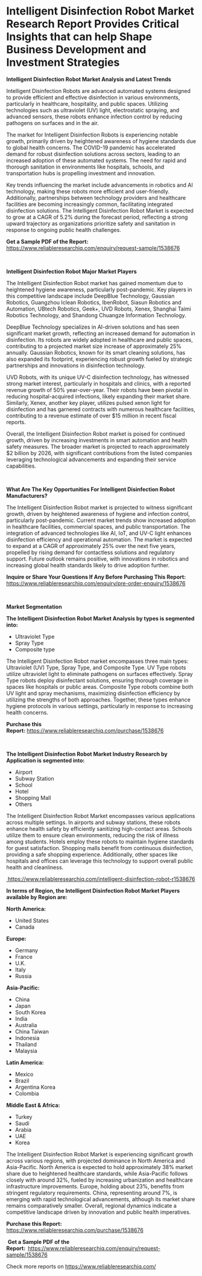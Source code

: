 <p><h1>Intelligent Disinfection Robot Market Research Report Provides Critical Insights that can help Shape Business Development and Investment Strategies</h1></p><p><strong>Intelligent Disinfection Robot Market Analysis and Latest Trends</strong></p>
<p><p>Intelligent Disinfection Robots are advanced automated systems designed to provide efficient and effective disinfection in various environments, particularly in healthcare, hospitality, and public spaces. Utilizing technologies such as ultraviolet (UV) light, electrostatic spraying, and advanced sensors, these robots enhance infection control by reducing pathogens on surfaces and in the air.</p><p>The market for Intelligent Disinfection Robots is experiencing notable growth, primarily driven by heightened awareness of hygiene standards due to global health concerns. The COVID-19 pandemic has accelerated demand for robust disinfection solutions across sectors, leading to an increased adoption of these automated systems. The need for rapid and thorough sanitation in environments like hospitals, schools, and transportation hubs is propelling investment and innovation.</p><p>Key trends influencing the market include advancements in robotics and AI technology, making these robots more efficient and user-friendly. Additionally, partnerships between technology providers and healthcare facilities are becoming increasingly common, facilitating integrated disinfection solutions. The Intelligent Disinfection Robot Market is expected to grow at a CAGR of 5.2% during the forecast period, reflecting a strong upward trajectory as organizations prioritize safety and sanitation in response to ongoing public health challenges.</p></p>
<p><strong>Get a Sample PDF of the Report:&nbsp;</strong> <a href="https://www.reliableresearchiq.com/enquiry/request-sample/1538676?utm_campaign=3023&utm_medium=2&utm_source=Github&utm_content=ia&utm_term=05032025&utm_id=intelligent-disinfection-robot">https://www.reliableresearchiq.com/enquiry/request-sample/1538676</a></p>
<p>&nbsp;</p>
<p><strong>Intelligent Disinfection Robot Major Market Players</strong></p>
<p><p>The Intelligent Disinfection Robot market has gained momentum due to heightened hygiene awareness, particularly post-pandemic. Key players in this competitive landscape include DeepBlue Technology, Gaussian Robotics, Guangzhou Iclean Robotics, IbenRobot, Siasun Robotics and Automation, UBtech Robotics, Geek+, UVD Robots, Xenex, Shanghai Taimi Robotics Technology, and Shandong Chuangze Information Technology.</p><p>DeepBlue Technology specializes in AI-driven solutions and has seen significant market growth, reflecting an increased demand for automation in disinfection. Its robots are widely adopted in healthcare and public spaces, contributing to a projected market size increase of approximately 25% annually. Gaussian Robotics, known for its smart cleaning solutions, has also expanded its footprint, experiencing robust growth fueled by strategic partnerships and innovations in disinfection technology.</p><p>UVD Robots, with its unique UV-C disinfection technology, has witnessed strong market interest, particularly in hospitals and clinics, with a reported revenue growth of 50% year-over-year. Their robots have been pivotal in reducing hospital-acquired infections, likely expanding their market share. Similarly, Xenex, another key player, utilizes pulsed xenon light for disinfection and has garnered contracts with numerous healthcare facilities, contributing to a revenue estimate of over $15 million in recent fiscal reports.</p><p>Overall, the Intelligent Disinfection Robot market is poised for continued growth, driven by increasing investments in smart automation and health safety measures. The broader market is projected to reach approximately $2 billion by 2026, with significant contributions from the listed companies leveraging technological advancements and expanding their service capabilities.</p></p>
<p>&nbsp;</p>
<p><strong>What Are The Key Opportunities For Intelligent Disinfection Robot Manufacturers?</strong></p>
<p><p>The Intelligent Disinfection Robot market is projected to witness significant growth, driven by heightened awareness of hygiene and infection control, particularly post-pandemic. Current market trends show increased adoption in healthcare facilities, commercial spaces, and public transportation. The integration of advanced technologies like AI, IoT, and UV-C light enhances disinfection efficiency and operational automation. The market is expected to expand at a CAGR of approximately 25% over the next five years, propelled by rising demand for contactless solutions and regulatory support. Future outlook remains positive, with innovations in robotics and increasing global health standards likely to drive adoption further.</p></p>
<p><strong>Inquire or Share Your Questions If Any Before Purchasing This Report:</strong> <a href="https://www.reliableresearchiq.com/enquiry/pre-order-enquiry/1538676?utm_campaign=3023&utm_medium=2&utm_source=Github&utm_content=ia&utm_term=05032025&utm_id=intelligent-disinfection-robot">https://www.reliableresearchiq.com/enquiry/pre-order-enquiry/1538676</a></p>
<p>&nbsp;</p>
<p><strong>Market Segmentation</strong></p>
<p><strong>The Intelligent Disinfection Robot Market Analysis by types is segmented into:</strong></p>
<p><ul><li>Ultraviolet Type</li><li>Spray Type</li><li>Composite type</li></ul></p>
<p><p>The Intelligent Disinfection Robot market encompasses three main types: Ultraviolet (UV) Type, Spray Type, and Composite Type. UV Type robots utilize ultraviolet light to eliminate pathogens on surfaces effectively. Spray Type robots deploy disinfectant solutions, ensuring thorough coverage in spaces like hospitals or public areas. Composite Type robots combine both UV light and spray mechanisms, maximizing disinfection efficiency by utilizing the strengths of both approaches. Together, these types enhance hygiene protocols in various settings, particularly in response to increasing health concerns.</p></p>
<p><strong>Purchase this Report:&nbsp;</strong><a href="https://www.reliableresearchiq.com/purchase/1538676?utm_campaign=3023&utm_medium=2&utm_source=Github&utm_content=ia&utm_term=05032025&utm_id=intelligent-disinfection-robot">https://www.reliableresearchiq.com/purchase/1538676</a></p>
<p>&nbsp;</p>
<p><strong>The Intelligent Disinfection Robot Market Industry Research by Application is segmented into:</strong></p>
<p><ul><li>Airport</li><li>Subway Station</li><li>School</li><li>Hotel</li><li>Shopping Mall</li><li>Others</li></ul></p>
<p><p>The Intelligent Disinfection Robot Market encompasses various applications across multiple settings. In airports and subway stations, these robots enhance health safety by efficiently sanitizing high-contact areas. Schools utilize them to ensure clean environments, reducing the risk of illness among students. Hotels employ these robots to maintain hygiene standards for guest satisfaction. Shopping malls benefit from continuous disinfection, providing a safe shopping experience. Additionally, other spaces like hospitals and offices can leverage this technology to support overall public health and cleanliness.</p></p>
<p><a href="https://www.reliableresearchiq.com/intelligent-disinfection-robot-r1538676?utm_campaign=3023&utm_medium=2&utm_source=Github&utm_content=ia&utm_term=05032025&utm_id=intelligent-disinfection-robot">&nbsp;https://www.reliableresearchiq.com/intelligent-disinfection-robot-r1538676</a></p>
<p><strong>In terms of Region, the Intelligent Disinfection Robot Market Players available by Region are:</strong></p>
<p>
    <p> <strong> North America: </strong>
        <ul>
            <li>United States</li>
            <li>Canada</li>
        </ul>
        </p> 
    <p> <strong> Europe: </strong>
        <ul>
            <li>Germany</li>
            <li>France</li>
            <li>U.K.</li>
            <li>Italy</li>
            <li>Russia</li>
        </ul>
        </p> 
    <p> <strong> Asia-Pacific: </strong>
        <ul>
            <li>China</li>
            <li>Japan</li>
            <li>South Korea</li>
            <li>India</li>
            <li>Australia</li>
            <li>China Taiwan</li>
            <li>Indonesia</li>
            <li>Thailand</li>
            <li>Malaysia</li>
        </ul>
        </p> 
    <p> <strong> Latin America: </strong>
        <ul>
            <li>Mexico</li>
            <li>Brazil</li>
            <li>Argentina Korea</li>
            <li>Colombia</li>
        </ul>
        </p> 
    <p> <strong> Middle East & Africa: </strong>
        <ul>
            <li>Turkey</li>
            <li>Saudi</li>
            <li>Arabia</li>
            <li>UAE</li>
            <li>Korea</li>
        </ul>
    </p>
    </p>
<p><p>The Intelligent Disinfection Robot Market is experiencing significant growth across various regions, with projected dominance in North America and Asia-Pacific. North America is expected to hold approximately 38% market share due to heightened healthcare standards, while Asia-Pacific follows closely with around 32%, fueled by increasing urbanization and healthcare infrastructure improvements. Europe, holding about 23%, benefits from stringent regulatory requirements. China, representing around 7%, is emerging with rapid technological advancements, although its market share remains comparatively smaller. Overall, regional dynamics indicate a competitive landscape driven by innovation and public health imperatives.</p></p>
<p><strong>Purchase this Report: </strong><a href="https://www.reliableresearchiq.com/purchase/1538676?utm_campaign=3023&utm_medium=2&utm_source=Github&utm_content=ia&utm_term=05032025&utm_id=intelligent-disinfection-robot">https://www.reliableresearchiq.com/purchase/1538676</a></p>
<p>&nbsp;<strong>Get a Sample PDF of the Report:&nbsp;&nbsp;</strong><a href="https://www.reliableresearchiq.com/enquiry/request-sample/1538676?utm_campaign=3023&utm_medium=2&utm_source=Github&utm_content=ia&utm_term=05032025&utm_id=intelligent-disinfection-robot">https://www.reliableresearchiq.com/enquiry/request-sample/1538676</a></p>
<p><strong></strong></p>
<p>Check more reports on <a href="https://www.reliableresearchiq.com/?utm_campaign=3023&utm_medium=2&utm_source=Github&utm_content=ia&utm_term=05032025&utm_id=intelligent-disinfection-robot">https://www.reliableresearchiq.com/</a></p>